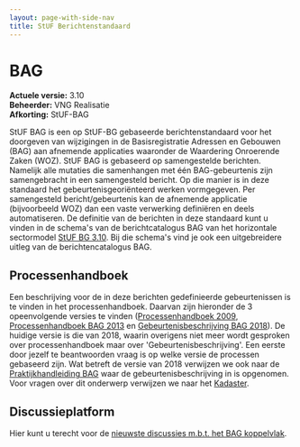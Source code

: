 ```yaml
---
layout: page-with-side-nav
title: StUF Berichtenstandaard
---
```

# BAG

**Actuele versie:** 3.10<br/>
**Beheerder:**  VNG Realisatie<br/>
**Afkorting:**  StUF-BAG

StUF BAG is een op StUF-BG gebaseerde berichtenstandaard voor het doorgeven van wijzigingen in de Basisregistratie Adressen en Gebouwen (BAG) aan afnemende applicaties waaronder de Waardering Onroerende Zaken (WOZ). StUF BAG is gebaseerd op samengestelde berichten. Namelijk alle mutaties die samenhangen met één BAG-gebeurtenis zijn samengebracht in een samengesteld bericht. Op die manier is in deze standaard het gebeurtenisgeoriënteerd werken vormgegeven. Per samengesteld bericht/gebeurtenis kan de afnemende applicatie (bijvoorbeeld WOZ) dan een vaste verwerking definiëren en deels automatiseren. De definitie van de berichten in deze standaard kunt u vinden in de schema's van de berichtcatalogus BAG van het horizontale sectormodel [StUF BG 3.10](https://vng-realisatie.github.io/StUF-BG/). Bij die schema's vind je ook een uitgebreidere uitleg van de berichtencatalogus BAG.

## Processenhandboek
Een beschrijving voor de in deze berichten gedefinieerde gebeurtenissen is te vinden in het processenhandboek. Daarvan zijn hieronder de 3 opeenvolgende versies te vinden ([Processenhandboek 2009](documenten/Processenhandboek_v.2009.pdf), [Processenhandboek BAG 2013](documenten/Processenhandboek_BAG_2013.pdf) en [Gebeurtenisbeschrijving BAG 2018](documenten/Gebeurtenisbeschrijving_BAG_2018_versie_1.0.2.pdf)). De huidige versie is die van 2018, waarin overigens niet meer wordt gesproken over processenhandboek maar over 'Gebeurtenisbeschrijving'. Een eerste door jezelf te beantwoorden vraag is op welke versie de processen gebaseerd zijn. Wat betreft de versie van 2018 verwijzen we ook naar de [Praktijkhandleiding BAG](https://imbag.github.io/praktijkhandleiding/) waar de gebeurtenisbeschrijving in is opgenomen. Voor vragen over dit onderwerp verwijzen we naar het [Kadaster](https://imbag.github.io/praktijkhandleiding/contact).

## Discussieplatform
Hier kunt u terecht voor de [nieuwste discussies m.b.t. het BAG koppelvlak](https://github.com/VNG-Realisatie/StUF-Standaarden/labels/Koppelvlak%20-%20BAG).
